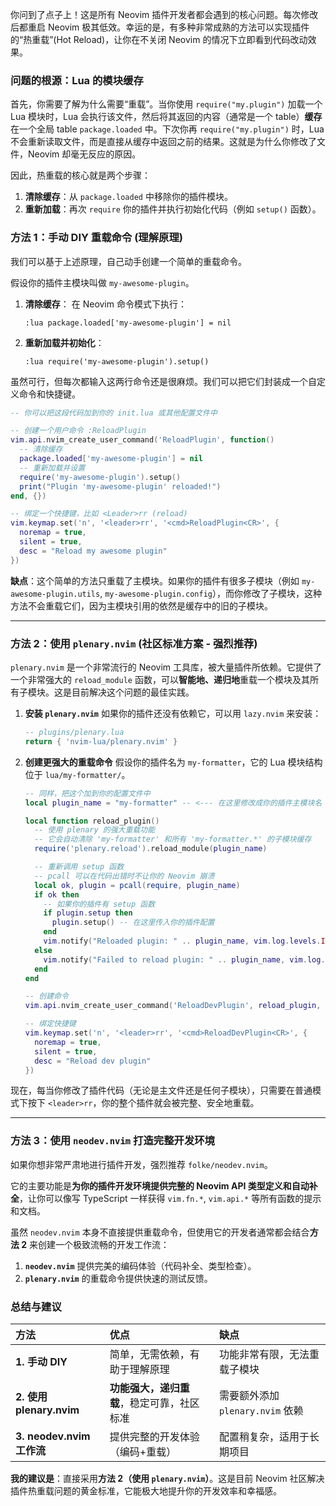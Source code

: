 你问到了点子上！这是所有 Neovim 插件开发者都会遇到的核心问题。每次修改后都重启 Neovim 极其低效。幸运的是，有多种非常成熟的方法可以实现插件的“热重载”(Hot Reload)，让你在不关闭 Neovim 的情况下立即看到代码改动效果。

### 问题的根源：Lua 的模块缓存

首先，你需要了解为什么需要“重载”。当你使用 `require("my.plugin")` 加载一个 Lua 模块时，Lua 会执行该文件，然后将其返回的内容（通常是一个 table）**缓存**在一个全局 table `package.loaded` 中。下次你再 `require("my.plugin")` 时，Lua 不会重新读取文件，而是直接从缓存中返回之前的结果。这就是为什么你修改了文件，Neovim 却毫无反应的原因。

因此，热重载的核心就是两个步骤：

1.  **清除缓存**：从 `package.loaded` 中移除你的插件模块。
2.  **重新加载**：再次 `require` 你的插件并执行初始化代码（例如 `setup()` 函数）。

### 方法 1：手动 DIY 重载命令 (理解原理)

我们可以基于上述原理，自己动手创建一个简单的重载命令。

假设你的插件主模块叫做 `my-awesome-plugin`。

1.  **清除缓存**：
    在 Neovim 命令模式下执行：

    ```vim
    :lua package.loaded['my-awesome-plugin'] = nil
    ```

2.  **重新加载并初始化**：

    ```vim
    :lua require('my-awesome-plugin').setup()
    ```

虽然可行，但每次都输入这两行命令还是很麻烦。我们可以把它们封装成一个自定义命令和快捷键。

```lua
-- 你可以把这段代码加到你的 init.lua 或其他配置文件中

-- 创建一个用户命令 :ReloadPlugin
vim.api.nvim_create_user_command('ReloadPlugin', function()
  -- 清除缓存
  package.loaded['my-awesome-plugin'] = nil
  -- 重新加载并设置
  require('my-awesome-plugin').setup()
  print("Plugin 'my-awesome-plugin' reloaded!")
end, {})

-- 绑定一个快捷键，比如 <Leader>rr (reload)
vim.keymap.set('n', '<leader>rr', '<cmd>ReloadPlugin<CR>', {
  noremap = true,
  silent = true,
  desc = "Reload my awesome plugin"
})
```

**缺点**：这个简单的方法只重载了主模块。如果你的插件有很多子模块（例如 `my-awesome-plugin.utils`, `my-awesome-plugin.config`），而你修改了子模块，这种方法不会重载它们，因为主模块引用的依然是缓存中的旧的子模块。

-----

### 方法 2：使用 `plenary.nvim` (社区标准方案 - 强烈推荐)

`plenary.nvim` 是一个非常流行的 Neovim 工具库，被大量插件所依赖。它提供了一个非常强大的 `reload_module` 函数，可以**智能地、递归地**重载一个模块及其所有子模块。这是目前解决这个问题的最佳实践。

1.  **安装 `plenary.nvim`**
    如果你的插件还没有依赖它，可以用 `lazy.nvim` 来安装：

    ```lua
    -- plugins/plenary.lua
    return { 'nvim-lua/plenary.nvim' }
    ```

2.  **创建更强大的重载命令**
    假设你的插件名为 `my-formatter`，它的 Lua 模块结构位于 `lua/my-formatter/`。

    ```lua
    -- 同样，把这个加到你的配置文件中
    local plugin_name = "my-formatter" -- <--- 在这里修改成你的插件主模块名

    local function reload_plugin()
      -- 使用 plenary 的强大重载功能
      -- 它会自动清除 'my-formatter' 和所有 'my-formatter.*' 的子模块缓存
      require('plenary.reload').reload_module(plugin_name)

      -- 重新调用 setup 函数
      -- pcall 可以在代码出错时不让你的 Neovim 崩溃
      local ok, plugin = pcall(require, plugin_name)
      if ok then
        -- 如果你的插件有 setup 函数
        if plugin.setup then
          plugin.setup() -- 在这里传入你的插件配置
        end
        vim.notify("Reloaded plugin: " .. plugin_name, vim.log.levels.INFO)
      else
        vim.notify("Failed to reload plugin: " .. plugin_name, vim.log.levels.ERROR)
      end
    end

    -- 创建命令
    vim.api.nvim_create_user_command('ReloadDevPlugin', reload_plugin, {})

    -- 绑定快捷键
    vim.keymap.set('n', '<leader>rr', '<cmd>ReloadDevPlugin<CR>', {
      noremap = true,
      silent = true,
      desc = "Reload dev plugin"
    })
    ```

现在，每当你修改了插件代码（无论是主文件还是任何子模块），只需要在普通模式下按下 `<leader>rr`，你的整个插件就会被完整、安全地重载。

-----

### 方法 3：使用 `neodev.nvim` 打造完整开发环境

如果你想非常严肃地进行插件开发，强烈推荐 `folke/neodev.nvim`。

它的主要功能是**为你的插件开发环境提供完整的 Neovim API 类型定义和自动补全**，让你可以像写 TypeScript 一样获得 `vim.fn.*`, `vim.api.*` 等所有函数的提示和文档。

虽然 `neodev.nvim` 本身不直接提供重载命令，但使用它的开发者通常都会结合**方法 2** 来创建一个极致流畅的开发工作流：

1.  **`neodev.nvim`** 提供完美的编码体验（代码补全、类型检查）。
2.  **`plenary.nvim`** 的重载命令提供快速的测试反馈。

### 总结与建议

| 方法 | 优点 | 缺点 |
| :--- | :--- | :--- |
| **1. 手动 DIY** | 简单，无需依赖，有助于理解原理 | 功能非常有限，无法重载子模块 |
| **2. 使用 plenary.nvim** | **功能强大，递归重载**，稳定可靠，社区标准 | 需要额外添加 `plenary.nvim` 依赖 |
| **3. neodev.nvim 工作流** | 提供完整的开发体验（编码+重载） | 配置稍复杂，适用于长期项目 |

**我的建议是**：直接采用**方法 2（使用 `plenary.nvim`）**。这是目前 Neovim 社区解决插件热重载问题的黄金标准，它能极大地提升你的开发效率和幸福感。
